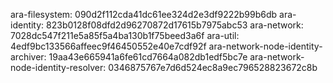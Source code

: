 ara-filesystem: 090d2f112cda41dc61ee324d2e3df9222b99b6db
ara-identity: 823b0128f08dfd2d96270872d17615b7975abc53
ara-network: 7028dc547f211e5a85f5a4ba130b1f75beed3a6f
ara-util: 4edf9bc133566affeec9f46450552e40e7cdf92f
ara-network-node-identity-archiver: 19aa43e665941a6fe61cd7664a082db1edf5bc7e
ara-network-node-identity-resolver: 0346875767e7d6d524ec8a9ec796528823672c8b